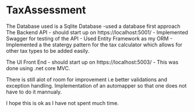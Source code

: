 # TaxAssessment

The Database used is a Sqlite Database
    -used a database first approach
The Backend API 
    - should start up on https://localhost:5001/
    - Implemented Swagger for testing of the API
    - Used Entity Framework as my ORM
    - Implemented a the statergy pattern for the tax calculator which allows for other tax types to be added easily.
    

The UI Front End
    - should start up on https://localhost:5003/
    - This was done using .net core MVC.


There is still alot of room for improvement i.e better validations and exception handling. Implementation of an automapper so that one does not have to do it mannualy. 

I hope this is ok as I have not spent much time.  



